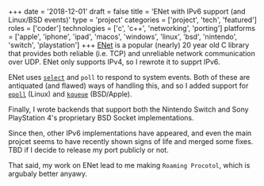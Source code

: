 +++
date = '2018-12-01'
draft = false
title = 'ENet with IPv6 support (and Linux/BSD events)'
type = 'project'
categories = ['project', 'tech', 'featured']
roles = ['coder']
technologies = ['c', 'c++', 'networking', 'porting']
platforms = ['apple', 'iphone', 'ipad', 'macos', 'windows', 'linux', 'bsd', 'nintendo', 'switch', 'playstation']
+++
[ENet](https://github.com/lsalzman/enet) is a popular (nearly) 20 year old C library that provides both reliable (i.e. TCP) and unreliable network communication over UDP. ENet only supports IPv4, so I rewrote it to supprt IPv6.

ENet uses [`select`](https://en.wikipedia.org/wiki/Select_(Unix)) and `poll` to respond to system events. Both of these are antiquated (and flawed) ways of handling this, and so I added support for [`epoll`](https://en.wikipedia.org/wiki/Epoll) (Linux) and [`kqueue`](https://en.wikipedia.org/wiki/Kqueue) (BSD/Apple).

Finally, I wrote backends that support both the Nintendo Switch and Sony PlayStation 4's proprietary BSD Socket implementations.

Since then, other IPv6 implementations have appeared, and even the main projcet seems to have recently shown signs of life and merged some fixes. TBD if I decide to release my port publicly or not.

That said, my work on ENet lead to me making `Roaming Procotol`, which is argubaly better anyawy.
